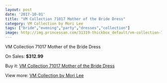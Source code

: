 ```yaml
---
layout: post
date: '2017-10-01'
title: "VM Collection 71017 Mother of the Bride Dress"
category: VM Collection by Mori Lee
tags: ["bride","evening","party","dresses","collection"]
image: http://img.princessan.com/31319-thickbox_default/vm-collection-71017-mother-of-the-bride-dress.jpg
---
```

VM Collection 71017 Mother of the Bride Dress

On Sales: **$312.99**
<a href="https://www.princessan.com/en/vm-collection-by-mori-lee/14195-vm-collection-71017-mother-of-the-bride-dress.html"><amp-img layout="responsive" width="600" height="600" src="//img.princessan.com/31319-thickbox_default/vm-collection-71017-mother-of-the-bride-dress.jpg" alt="VM Collection 71017 Mother of the Bride Dress 0" /></a>
<a href="https://www.princessan.com/en/vm-collection-by-mori-lee/14195-vm-collection-71017-mother-of-the-bride-dress.html"><amp-img layout="responsive" width="600" height="600" src="//img.princessan.com/31321-thickbox_default/vm-collection-71017-mother-of-the-bride-dress.jpg" alt="VM Collection 71017 Mother of the Bride Dress 1" /></a>
<a href="https://www.princessan.com/en/vm-collection-by-mori-lee/14195-vm-collection-71017-mother-of-the-bride-dress.html"><amp-img layout="responsive" width="600" height="600" src="//img.princessan.com/31320-thickbox_default/vm-collection-71017-mother-of-the-bride-dress.jpg" alt="VM Collection 71017 Mother of the Bride Dress 2" /></a>

Buy it: [VM Collection 71017 Mother of the Bride Dress](https://www.princessan.com/en/vm-collection-by-mori-lee/14195-vm-collection-71017-mother-of-the-bride-dress.html "VM Collection 71017 Mother of the Bride Dress")

View more: [VM Collection by Mori Lee](https://www.princessan.com/en/73-vm-collection-by-mori-lee "VM Collection by Mori Lee")